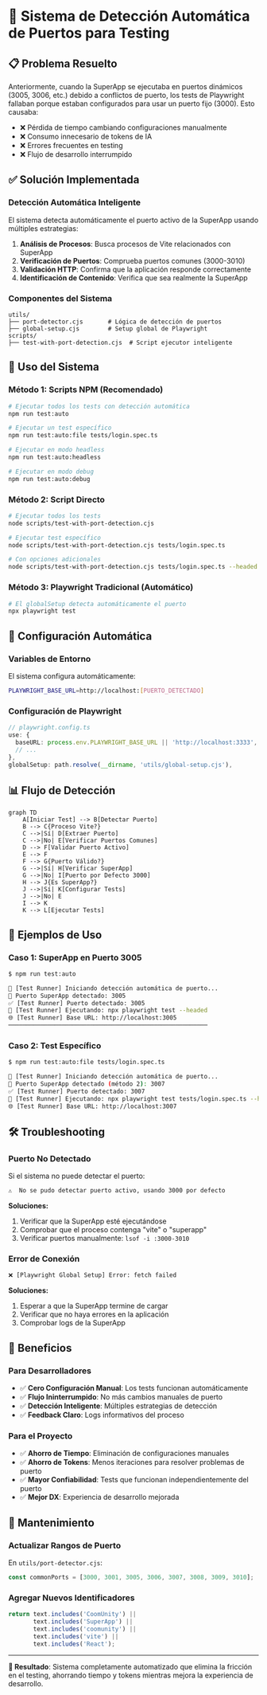 # 🎯 Sistema de Detección Automática de Puertos para Testing

## 📋 Problema Resuelto

Anteriormente, cuando la SuperApp se ejecutaba en puertos dinámicos (3005, 3006, etc.) debido a conflictos de puerto, los tests de Playwright fallaban porque estaban configurados para usar un puerto fijo (3000). Esto causaba:

- ❌ Pérdida de tiempo cambiando configuraciones manualmente
- ❌ Consumo innecesario de tokens de IA
- ❌ Errores frecuentes en testing
- ❌ Flujo de desarrollo interrumpido

## ✅ Solución Implementada

### **Detección Automática Inteligente**

El sistema detecta automáticamente el puerto activo de la SuperApp usando múltiples estrategias:

1. **Análisis de Procesos**: Busca procesos de Vite relacionados con SuperApp
2. **Verificación de Puertos**: Comprueba puertos comunes (3000-3010)
3. **Validación HTTP**: Confirma que la aplicación responde correctamente
4. **Identificación de Contenido**: Verifica que sea realmente la SuperApp

### **Componentes del Sistema**

```
utils/
├── port-detector.cjs       # Lógica de detección de puertos
├── global-setup.cjs        # Setup global de Playwright
scripts/
├── test-with-port-detection.cjs  # Script ejecutor inteligente
```

## 🚀 Uso del Sistema

### **Método 1: Scripts NPM (Recomendado)**

```bash
# Ejecutar todos los tests con detección automática
npm run test:auto

# Ejecutar un test específico
npm run test:auto:file tests/login.spec.ts

# Ejecutar en modo headless
npm run test:auto:headless

# Ejecutar en modo debug
npm run test:auto:debug
```

### **Método 2: Script Directo**

```bash
# Ejecutar todos los tests
node scripts/test-with-port-detection.cjs

# Ejecutar test específico
node scripts/test-with-port-detection.cjs tests/login.spec.ts

# Con opciones adicionales
node scripts/test-with-port-detection.cjs tests/login.spec.ts --headed --debug
```

### **Método 3: Playwright Tradicional (Automático)**

```bash
# El globalSetup detecta automáticamente el puerto
npx playwright test
```

## 🔧 Configuración Automática

### **Variables de Entorno**

El sistema configura automáticamente:

```bash
PLAYWRIGHT_BASE_URL=http://localhost:[PUERTO_DETECTADO]
```

### **Configuración de Playwright**

```typescript
// playwright.config.ts
use: {
  baseURL: process.env.PLAYWRIGHT_BASE_URL || 'http://localhost:3333',
  // ...
},
globalSetup: path.resolve(__dirname, 'utils/global-setup.cjs'),
```

## 📊 Flujo de Detección

```mermaid
graph TD
    A[Iniciar Test] --> B[Detectar Puerto]
    B --> C{Proceso Vite?}
    C -->|Sí| D[Extraer Puerto]
    C -->|No| E[Verificar Puertos Comunes]
    D --> F[Validar Puerto Activo]
    E --> F
    F --> G{Puerto Válido?}
    G -->|Sí| H[Verificar SuperApp]
    G -->|No| I[Puerto por Defecto 3000]
    H --> J{Es SuperApp?}
    J -->|Sí| K[Configurar Tests]
    J -->|No| E
    I --> K
    K --> L[Ejecutar Tests]
```

## 🎯 Ejemplos de Uso

### **Caso 1: SuperApp en Puerto 3005**

```bash
$ npm run test:auto

🚀 [Test Runner] Iniciando detección automática de puerto...
🎯 Puerto SuperApp detectado: 3005
✅ [Test Runner] Puerto detectado: 3005
🎯 [Test Runner] Ejecutando: npx playwright test --headed
🌐 [Test Runner] Base URL: http://localhost:3005
────────────────────────────────────────────────────────
```

### **Caso 2: Test Específico**

```bash
$ npm run test:auto:file tests/login.spec.ts

🚀 [Test Runner] Iniciando detección automática de puerto...
🎯 Puerto SuperApp detectado (método 2): 3007
✅ [Test Runner] Puerto detectado: 3007
🎯 [Test Runner] Ejecutando: npx playwright test tests/login.spec.ts --headed
🌐 [Test Runner] Base URL: http://localhost:3007
```

## 🛠️ Troubleshooting

### **Puerto No Detectado**

Si el sistema no puede detectar el puerto:

```bash
⚠️  No se pudo detectar puerto activo, usando 3000 por defecto
```

**Soluciones:**
1. Verificar que la SuperApp esté ejecutándose
2. Comprobar que el proceso contenga "vite" o "superapp"
3. Verificar puertos manualmente: `lsof -i :3000-3010`

### **Error de Conexión**

```bash
❌ [Playwright Global Setup] Error: fetch failed
```

**Soluciones:**
1. Esperar a que la SuperApp termine de cargar
2. Verificar que no haya errores en la aplicación
3. Comprobar logs de la SuperApp

## 🎉 Beneficios

### **Para Desarrolladores**
- ✅ **Cero Configuración Manual**: Los tests funcionan automáticamente
- ✅ **Flujo Ininterrumpido**: No más cambios manuales de puerto
- ✅ **Detección Inteligente**: Múltiples estrategias de detección
- ✅ **Feedback Claro**: Logs informativos del proceso

### **Para el Proyecto**
- ✅ **Ahorro de Tiempo**: Eliminación de configuraciones manuales
- ✅ **Ahorro de Tokens**: Menos iteraciones para resolver problemas de puerto
- ✅ **Mayor Confiabilidad**: Tests que funcionan independientemente del puerto
- ✅ **Mejor DX**: Experiencia de desarrollo mejorada

## 🔄 Mantenimiento

### **Actualizar Rangos de Puerto**

En `utils/port-detector.cjs`:

```javascript
const commonPorts = [3000, 3001, 3005, 3006, 3007, 3008, 3009, 3010];
```

### **Agregar Nuevos Identificadores**

```javascript
return text.includes('CoomÜnity') || 
       text.includes('SuperApp') || 
       text.includes('coomunity') ||
       text.includes('vite') ||
       text.includes('React');
```

---

**🎯 Resultado**: Sistema completamente automatizado que elimina la fricción en el testing, ahorrando tiempo y tokens mientras mejora la experiencia de desarrollo. 